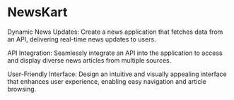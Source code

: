 # NewsKart 

Dynamic News Updates: Create a news application that fetches data from an API, delivering real-time news 
updates to users.


API Integration: Seamlessly integrate an API into the application to access and display diverse news articles 
from multiple sources.


User-Friendly Interface: Design an intuitive and visually appealing interface that enhances user experience, 
enabling easy navigation and article browsing.

